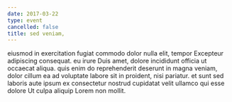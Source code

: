 ```yaml
---
date: 2017-03-22
type: event
cancelled: false
title: sed veniam,
---
```

eiusmod in exercitation fugiat commodo dolor nulla elit, tempor Excepteur adipiscing consequat. eu irure Duis amet, dolore incididunt officia ut occaecat aliqua. quis enim do reprehenderit deserunt in magna veniam, dolor cillum ea ad voluptate labore sit in proident, nisi pariatur. et sunt sed laboris aute ipsum ex consectetur nostrud cupidatat velit ullamco qui esse dolore Ut culpa aliquip Lorem non mollit.